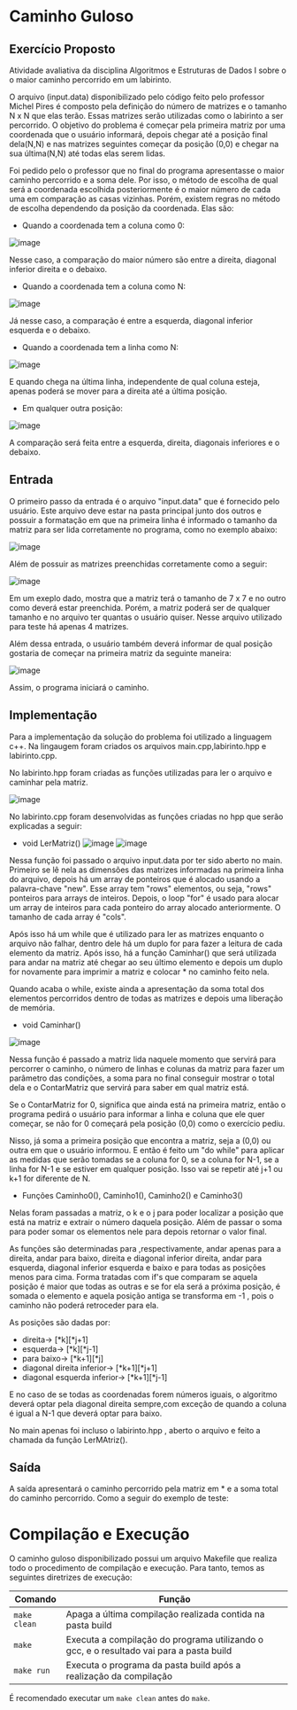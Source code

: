 # Caminho Guloso

## Exercício Proposto

Atividade avaliativa da disciplina Algoritmos e Estruturas de Dados I  sobre o o maior caminho percorrido em um labirinto.

O arquivo (input.data) disponibilizado pelo código feito pelo professor Michel Pires é composto pela definição do número de matrizes e o  tamanho N x N que elas terão. Essas matrizes serão utilizadas como o labirinto a ser percorrido. O objetivo do problema é começar pela primeira matriz por uma coordenada que o usuário informará, depois chegar até a posição final dela(N,N) e nas matrizes seguintes começar da posição (0,0) e chegar na sua última(N,N) até todas elas serem lidas. 

Foi pedido pelo o professor que no final do programa apresentasse o maior caminho percorrido e a soma dele. Por isso, o método de escolha de qual será a  coordenada escolhida posteriormente é o maior número de cada uma em comparação as casas vizinhas. Porém, existem regras no método de escolha dependendo da posição da coordenada. Elas são:

* Quando a coordenada tem a coluna como 0:

![image](https://user-images.githubusercontent.com/102706840/227315265-a74144e3-634b-463e-93ef-d961b1ed9b64.png)

Nesse caso, a comparação do maior número são entre a direita, diagonal inferior direita e o debaixo.

* Quando a coordenada tem a coluna como N:

![image](https://user-images.githubusercontent.com/102706840/227316777-9acb8586-fe4c-4762-b12e-a59c22478a49.png)

Já nesse caso, a comparação é entre a esquerda, diagonal inferior esquerda e o debaixo.

* Quando a coordenada tem a linha como N:

![image](https://user-images.githubusercontent.com/102706840/227317145-11dbcf69-1c90-439b-8dfd-30901d7f993d.png)

E quando chega na última linha, independente de qual coluna esteja, apenas poderá se mover para a direita até a última posição.

* Em qualquer outra posição:

![image](https://user-images.githubusercontent.com/102706840/227322545-78467ece-2dd7-4d43-9ae1-019d484b68a2.png)


A comparação será feita entre a esquerda, direita, diagonais inferiores e o debaixo.

## Entrada

O primeiro passo da entrada é o arquivo "input.data" que é fornecido pelo usuário. Este arquivo deve estar na pasta principal junto dos outros e possuir a formatação em que na primeira linha é informado o tamanho da matriz para ser lida corretamente no programa, como no exemplo abaixo:

![image](https://user-images.githubusercontent.com/102706840/227331829-14272194-db84-47ff-9a0c-caf8f7a9fe28.png)

Além de possuir as matrizes preenchidas corretamente como a seguir:

![image](https://user-images.githubusercontent.com/102706840/227332588-e9c73f61-5fd9-4947-8f01-f871b19a1c9c.png)

Em um exeplo dado, mostra que a matriz terá o tamanho de 7 x 7 e no outro como deverá estar preenchida. Porém, a matriz poderá ser de qualquer tamanho e no arquivo ter quantas o usuário quiser. Nesse arquivo utilizado para teste há apenas 4 matrizes.

Além dessa entrada, o usuário também deverá informar de qual posição gostaria de começar na primeira matriz da seguinte maneira: 

![image](https://user-images.githubusercontent.com/102706840/227334494-fb6943e3-b970-4282-93d4-b46dc02c7947.png)

Assim, o programa iniciará o caminho.

## Implementação

Para a implementação da solução do problema foi utilizado a linguagem c++. Na lingaugem foram criados os arquivos main.cpp,labirinto.hpp e labirinto.cpp.

No labirinto.hpp foram criadas as funções utilizadas para ler o arquivo e caminhar pela matriz.

![image](https://user-images.githubusercontent.com/102706840/227354545-b7065579-eb7a-4e4a-9dcc-9634c6fcb0d5.png)


No labirinto.cpp foram desenvolvidas as funções criadas no hpp que serão explicadas a seguir:

* void LerMatriz()
![image](https://user-images.githubusercontent.com/102706840/227355443-6ff1db44-e0ae-437c-aa7d-556e42944c6f.png)
![image](https://user-images.githubusercontent.com/102706840/227357154-53486503-b215-47cd-910b-0a9afea95638.png)


Nessa função foi passado o arquivo input.data por ter sido aberto no main. Primeiro se lê nela as dimensões das matrizes informadas na primeira linha do arquivo, depois há um array de ponteiros que é alocado usando a palavra-chave "new". Esse array tem "rows" elementos, ou seja, "rows" ponteiros para arrays de inteiros. Depois, o loop "for" é usado para alocar um array de inteiros para cada ponteiro do array alocado anteriormente. O tamanho de cada array é "cols".

Após isso há um while que é utilizado para ler as matrizes enquanto o arquivo não falhar, dentro dele há um duplo for para fazer a leitura de cada elemento da matriz. Após isso, há a função Caminhar() que será utilizada para andar na matriz até chegar ao seu último elemento e depois um duplo for novamente para imprimir a matriz e colocar * no caminho feito nela.

Quando acaba o while, existe ainda a apresentação da soma total dos elementos percorridos dentro de todas as matrizes e depois uma liberação de memória.

* void Caminhar()

![image](https://user-images.githubusercontent.com/102706840/227357648-1a16b99a-2c99-45b4-a6e8-e9740cdc50c9.png)



Nessa função é passado a matriz lida naquele momento que servirá para percorrer o caminho, o número de linhas e colunas da matriz para fazer um parâmetro das condições, a soma para no final conseguir mostrar o total dela e o ContarMatriz que servirá para saber em qual matriz está.

Se o ContarMatriz for 0, significa que ainda está na primeira matriz, então o programa pedirá o usuário para informar a linha e coluna que ele quer começar, se não for 0 começará pela posição (0,0) como o exercício pediu.

Nisso, já soma a primeira posição que encontra a matriz, seja a (0,0) ou outra em que o usuário informou. E então é feito um "do while" para aplicar as medidas que serão tomadas se a coluna for 0, se a coluna for N-1, se a linha for N-1 e se estiver em qualquer posição. Isso vai se repetir até j+1 ou k+1 for diferente de N.

* Funções Caminho0(), Caminho1(), Caminho2() e Caminho3()

Nelas foram passadas a matriz, o k e o j para poder localizar a posição que está na matriz e extrair o número daquela posição. Além de passar o soma para poder somar os elementos nele para depois retornar o valor final.

As funções são determinadas para ,respectivamente, andar apenas para a direita, andar para baixo, direita e diagonal inferior direita, andar para esquerda, diagonal inferior esquerda e baixo e para todas as posições menos para cima. Forma tratadas com if's que comparam se aquela posição é maior que todas as outras e se for ela será a próxima posição, é somada o elemento e aquela posição antiga se transforma em -1 , pois o caminho não poderá retroceder para ela.

As posições são dadas por:

* direita-> [*k][*j+1]
* esquerda-> [*k][*j-1]
* para baixo-> [*k+1][*j]
* diagonal direita inferior-> [*k+1][*j+1]
* diagonal esquerda inferior-> [*k+1][*j-1]

E no caso de se todas as coordenadas forem números iguais, o algoritmo deverá optar pela diagonal direita sempre,com exceção de quando a coluna é igual a N-1 que deverá optar para baixo.

No main apenas foi incluso o labirinto.hpp , aberto o arquivo e feito a chamada da função LerMAtriz().

## Saída

A saída apresentará o caminho percorrido pela matriz em * e a soma total do caminho percorrido. Como a seguir do exemplo de teste:




# Compilação e Execução

O caminho guloso disponibilizado possui um arquivo Makefile que realiza todo o procedimento de compilação e execução. Para tanto, temos as seguintes diretrizes de execução:


| Comando                |Função                                                                                           |                     
| -----------------------| ------------------------------------------------------------------------------------------------- |
|  `make clean`          | Apaga a última compilação realizada contida na pasta build                                        |
|  `make`                | Executa a compilação do programa utilizando o gcc, e o resultado vai para a pasta build           |
|  `make run`            | Executa o programa da pasta build após a realização da compilação                                 |

É recomendado executar um `make clean` antes do `make`.
